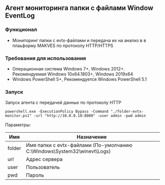 ## Агент мониторинга папки с файлами Window EventLog

### Функционал 
+ Мониторинг папки с evtx-файлами и передача их на анализ в в плаьформу MAKVES по протоколу HTTP/HTTPS

### Требования для использования
+ Операционная система Windows 7+, Windows 2012+. Рекомендуемая Windows 10x64.1803+, Windows 2019x64
+ Windows PowerShell 5+, Рекомендуется Windows PowerShell 5.1

### Запуск

Запуск агента с передачей данных по протоколу HTTP
```
powershell.exe -ExecutionPolicy Bypass -Command "./folder-evtx-monitor.ps1" -url "http://10.0.0.10:8000" -user admin -pwd admin
```

Параметры:

| Имя         | Назначение                                      |
|-------------|-------------------------------------------------|
| folder | Имя папки с evtx-файлами (По-умолчанию C:\Windows\System32\winevt\Logs)                          |
| url | Адрес сервера                           |
| user | Пользователь                           |
| pwd | Пароль                           |


